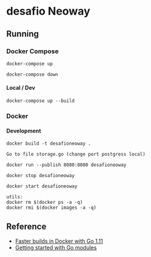 # desafio Neoway

## Running

### Docker Compose

```shell
docker-compose up

docker-compose down
```

#### Local / Dev
```shell
docker-compose up --build
```

### Docker

#### Development
```shell
docker build -t desafioneoway .

Go to file storage.go (change port postgress local)

docker run --publish 8080:8080 desafioneoway
```

```shell
docker stop desafioneoway

docker start desafioneoway
```

```shell
utils:
docker rm $(docker ps -a -q) 
docker rmi $(docker images -a -q)
```

## Reference

- [Faster builds in Docker with Go 1.11](https://blog.container-solutions.com/faster-builds-in-docker-with-go-1-11)
- [Getting started with Go modules](https://medium.com/@fonseka.live/getting-started-with-go-modules-b3dac652066d)